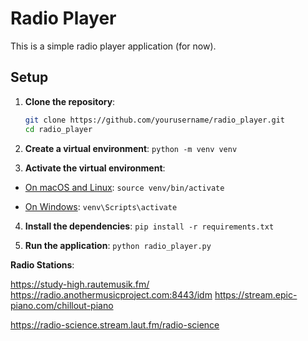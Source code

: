 # Radio Player

This is a simple radio player application (for now).

## Setup

1. **Clone the repository**:

   ```sh
   git clone https://github.com/yourusername/radio_player.git
   cd radio_player
   ```

2. **Create a virtual environment**: 
```python -m venv venv```

3. **Activate the virtual environment**:

- <ins>On macOS and Linux</ins>: 
```source venv/bin/activate```

- <ins>On Windows</ins>: 
```venv\Scripts\activate```

4. **Install the dependencies**: 
```pip install -r requirements.txt```

5. **Run the application**: 
```python radio_player.py```


**Radio Stations**:

https://study-high.rautemusik.fm/
https://radio.anothermusicproject.com:8443/idm
https://stream.epic-piano.com/chillout-piano

https://radio-science.stream.laut.fm/radio-science